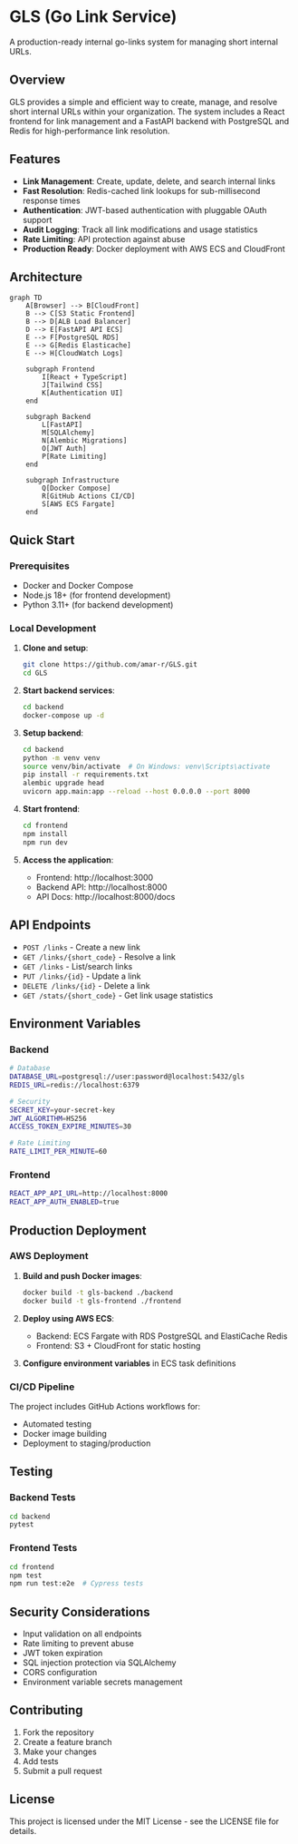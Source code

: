 # GLS (Go Link Service)

A production-ready internal go-links system for managing short internal URLs.

## Overview

GLS provides a simple and efficient way to create, manage, and resolve short internal URLs within your organization. The system includes a React frontend for link management and a FastAPI backend with PostgreSQL and Redis for high-performance link resolution.

## Features

- **Link Management**: Create, update, delete, and search internal links
- **Fast Resolution**: Redis-cached link lookups for sub-millisecond response times
- **Authentication**: JWT-based authentication with pluggable OAuth support
- **Audit Logging**: Track all link modifications and usage statistics
- **Rate Limiting**: API protection against abuse
- **Production Ready**: Docker deployment with AWS ECS and CloudFront

## Architecture

```mermaid
graph TD
    A[Browser] --> B[CloudFront]
    B --> C[S3 Static Frontend]
    B --> D[ALB Load Balancer]
    D --> E[FastAPI API ECS]
    E --> F[PostgreSQL RDS]
    E --> G[Redis Elasticache]
    E --> H[CloudWatch Logs]
    
    subgraph Frontend
        I[React + TypeScript]
        J[Tailwind CSS]
        K[Authentication UI]
    end
    
    subgraph Backend
        L[FastAPI]
        M[SQLAlchemy]
        N[Alembic Migrations]
        O[JWT Auth]
        P[Rate Limiting]
    end
    
    subgraph Infrastructure
        Q[Docker Compose]
        R[GitHub Actions CI/CD]
        S[AWS ECS Fargate]
    end
```

## Quick Start

### Prerequisites

- Docker and Docker Compose
- Node.js 18+ (for frontend development)
- Python 3.11+ (for backend development)

### Local Development

1. **Clone and setup**:
   ```bash
   git clone https://github.com/amar-r/GLS.git
   cd GLS
   ```

2. **Start backend services**:
   ```bash
   cd backend
   docker-compose up -d
   ```

3. **Setup backend**:
   ```bash
   cd backend
   python -m venv venv
   source venv/bin/activate  # On Windows: venv\Scripts\activate
   pip install -r requirements.txt
   alembic upgrade head
   uvicorn app.main:app --reload --host 0.0.0.0 --port 8000
   ```

4. **Start frontend**:
   ```bash
   cd frontend
   npm install
   npm run dev
   ```

5. **Access the application**:
   - Frontend: http://localhost:3000
   - Backend API: http://localhost:8000
   - API Docs: http://localhost:8000/docs

## API Endpoints

- `POST /links` - Create a new link
- `GET /links/{short_code}` - Resolve a link
- `GET /links` - List/search links
- `PUT /links/{id}` - Update a link
- `DELETE /links/{id}` - Delete a link
- `GET /stats/{short_code}` - Get link usage statistics

## Environment Variables

### Backend

```bash
# Database
DATABASE_URL=postgresql://user:password@localhost:5432/gls
REDIS_URL=redis://localhost:6379

# Security
SECRET_KEY=your-secret-key
JWT_ALGORITHM=HS256
ACCESS_TOKEN_EXPIRE_MINUTES=30

# Rate Limiting
RATE_LIMIT_PER_MINUTE=60
```

### Frontend

```bash
REACT_APP_API_URL=http://localhost:8000
REACT_APP_AUTH_ENABLED=true
```

## Production Deployment

### AWS Deployment

1. **Build and push Docker images**:
   ```bash
   docker build -t gls-backend ./backend
   docker build -t gls-frontend ./frontend
   ```

2. **Deploy using AWS ECS**:
   - Backend: ECS Fargate with RDS PostgreSQL and ElastiCache Redis
   - Frontend: S3 + CloudFront for static hosting

3. **Configure environment variables** in ECS task definitions

### CI/CD Pipeline

The project includes GitHub Actions workflows for:
- Automated testing
- Docker image building
- Deployment to staging/production

## Testing

### Backend Tests
```bash
cd backend
pytest
```

### Frontend Tests
```bash
cd frontend
npm test
npm run test:e2e  # Cypress tests
```

## Security Considerations

- Input validation on all endpoints
- Rate limiting to prevent abuse
- JWT token expiration
- SQL injection protection via SQLAlchemy
- CORS configuration
- Environment variable secrets management

## Contributing

1. Fork the repository
2. Create a feature branch
3. Make your changes
4. Add tests
5. Submit a pull request

## License

This project is licensed under the MIT License - see the LICENSE file for details. 